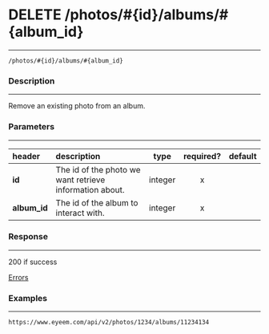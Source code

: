 # DELETE /photos/#{id}/albums/#{album_id}     
***
`/photos/#{id}/albums/#{album_id}`

### Description
***
Remove an existing photo from an album.

### Parameters
***

|header| description| type |required? |default|
|:---------|:--------------|:----------:|:------------:|:------------:|
|**id**|The id of the photo we want retrieve information about.|integer|x||
|**album_id**|The id of the album to interact with.|integer|x||


### Response
***


200 if success

[Errors](../../resources/errors.md)

### Examples
***

`https://www.eyeem.com/api/v2/photos/1234/albums/11234134`





 